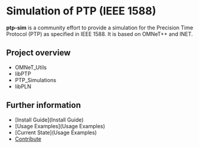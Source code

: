 
# Simulation of PTP (IEEE 1588)

**ptp-sim** is a community effort to provide a simulation for the Precision Time Protocol (PTP) as specified in IEEE 1588.
It is based on OMNeT++ and INET.

## Project overview

* OMNeT_Utils
* libPTP
* PTP_Simulations
* libPLN

## Further information

* [Install Guide](Install Guide)
* [Usage Examples](Usage Examples)
* [Current State](Usage Examples)
* [Contribute](Contribute)

